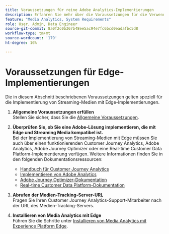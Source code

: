```yaml
---
title: Voraussetzungen für reine Adobe Analytics-Implementierungen
description: Erfahren Sie mehr über die Voraussetzungen für die Verwendung von Streaming-Medien mit reinen Adobe Analytics-Implementierungen
feature: "Media Analytics, System Requirements"
role: User, Admin, Data Engineer
source-git-commit: 8a0f2c0b367b48ee5ac94e7fc6bcd0eadafbc5d8
workflow-type: tm+mt
source-wordcount: '179'
ht-degree: 16%

---
```


# Voraussetzungen für Edge-Implementierungen

Die in diesem Abschnitt beschriebenen Voraussetzungen gelten speziell für die Implementierung von Streaming-Medien mit Edge-Implementierungen.

1. **Allgemeine Voraussetzungen erfüllen**<br>
Stellen Sie sicher, dass Sie die [Allgemeine Voraussetzungen](/help/getting-started/prereqs.md).

1. **Überprüfen Sie, ob Sie eine Adobe-Lösung implementieren, die mit Edge und Streaming Media kompatibel ist.**<br>
Bei der Implementierung von Streaming-Medien mit Edge müssen Sie auch über einen funktionierenden Customer Journey Analytics, Adobe Analytics, Adobe Journey Optimizer oder eine Real-time Customer Data Platform-Implementierung verfügen. Weitere Informationen finden Sie in den folgenden Dokumentationsressourcen:
   * [Handbuch für Customer Journey Analytics](https://experienceleague.adobe.com/docs/analytics-platform/using/cja-landing.html?lang=de)
   * [Implementieren von Adobe Analytics](https://experienceleague.adobe.com/docs/analytics/implementation/home.html?lang=de)
   * [Adobe Journey Optimizer-Dokumentation](https://experienceleague.adobe.com/docs/journey-optimizer.html?lang=de)
   * [Real-time Customer Data Platform-Dokumentation](https://experienceleague.adobe.com/docs/real-time-customer-data-platform.html?lang=de)

1. **Abrufen der Medien-Tracking-Server-URL**<br>
Fragen Sie Ihren Customer Journey Analytics-Support-Mitarbeiter nach der URL des Medien-Tracking-Servers. <!-- This is the `collection-api-server` URL for the Mobile SDK, the JavaScript SDK, and the non-collection-api tracking server for Roku. Domain names for API implementation is: `[your_namespace].hb-api.omtrdc.net`. -->

1. **Installieren von Media Analytics mit Edge**<br>
Führen Sie die Schritte unter [Installieren von Media Analytics mit Experience Platform Edge](/help/implementation/edge/implementation-edge.md).